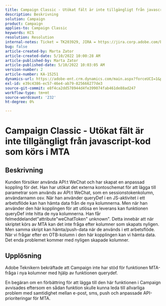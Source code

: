 ```yaml
---
title: Campaign Classic - Utökat fält är inte tillgängligt från javascript-kod som körs i MTA
description: Beskrivning
solution: Campaign
product: Campaign
applies-to: Campaign Classic
keywords: KCS
resolution: Resolution
internal-notes: Ticket = TK203929, JIRA = https://jira.corp.adobe.com/browse/NEO-20460, https://jira.corp.adobe.com/browse/NEO-20648
bug: false
article-created-by: Marta Zator
article-created-date: 5/10/2022 10:00:28 AM
article-published-by: Marta Zator
article-published-date: 5/10/2022 10:03:05 AM
version-number: 2
article-number: KA-15251
dynamics-url: https://adobe-ent.crm.dynamics.com/main.aspx?forceUCI=1&pagetype=entityrecord&etn=knowledgearticle&id=90301002-48d0-ec11-a7b5-00224809c101
exl-id: e39c4386-ec57-46e4-ab79-825666277de3
source-git-commit: e8f4ca2dd578944d4fe399074fab461de88ad247
workflow-type: tm+mt
source-wordcount: '232'
ht-degree: 0%

---
```


# Campaign Classic - Utökat fält är inte tillgängligt från javascript-kod som körs i MTA

## Beskrivning


Kunden försöker använda API:t WeChat och har skapat en anpassad koppling för det. Han har utökat det externa kontoschemat för att lägga till parametrar som används av API:t WeChat, som en sessionstokenkolumn, användarnamn osv. När han använder queryDef i en JS-aktivitet i ett arbetsflöde kan han hämta data från de nya kolumnerna. Men när han använder den här kopplingen för att utlösa en leverans kan funktionen queryDef inte hitta de nya kolumnerna. Han får felmeddelandet&quot;attribute&quot;weChatToken&quot; unknown&quot;. Detta innebär att när skriptet körs av MTA kan det inte fråga efter kolumner som skapats nyligen. Men samma skript kan hämta/push-data när de används i ett arbetsflöde. När vi frågar efter en OTB-kolumn i den här kopplingen kan vi hämta data. Det enda problemet kommer med nyligen skapade kolumner.


## Upplösning


Adobe<b> </b>Teknikern bekräftade att Campaign inte har stöd för funktionen MTA-fråga i nya kolumner med hjälp av funktionen querydef.

En begäran om en förbättring för att lägga till den här funktionen i Campaign avvisades eftersom en sådan funktion skulle kunna leda till allvarliga problem med samtidighet mellan e-post, sms, push och anpassade API-prioriteringar för MTA.
